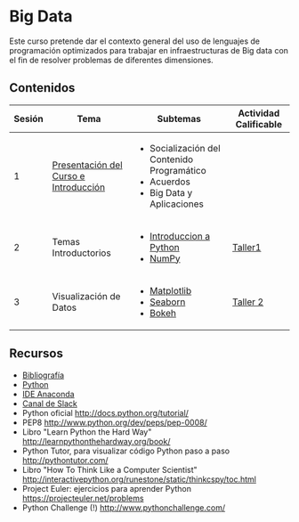 # Big Data

Este curso pretende dar el contexto general del uso de lenguajes de programación optimizados para trabajar en infraestructuras de Big data con el fin de resolver problemas de diferentes dimensiones.

## Contenidos 

| Sesión | Tema          | Subtemas    |Actividad Calificable
|--------|---------------|-------------|----------------------
| 1      | [Presentación del Curso e Introducción](https://github.com/camiloyatet/USA_BIg_Data/blob/master/Sesion1/Introduccion%20BigData.pdf) | <ul><li> Socialización del Contenido Programático </li><li> Acuerdos </li> <li> Big Data y Aplicaciones </li></ul> ||
| 2| Temas Introductorios | <ul><li> [Introduccion a Python](https://github.com/camiloyatet/USA_BIg_Data/blob/master/Sesion2/IntroduccionPython.ipynb) </li><li> [NumPy](https://github.com/camiloyatet/USA_BIg_Data/blob/master/Sesion2/IntroduccionNumpy.ipynb) </li></ul> |[Taller1](https://github.com/camiloyatet/USA_BIg_Data/blob/master/Sesion2/Taller1.ipynb)|
| 3| Visualización  de Datos | <ul><li> [Matplotlib](https://github.com/camiloyatet/USA_BIg_Data/blob/master/Sesion3/IntroduccionMatplotlib.ipynb) </li><li> [Seaborn](https://github.com/camiloyatet/USA_BIg_Data/blob/master/Sesion3/IntroduccionSeaborn.ipynb) </li><li>[Bokeh](https://github.com/camiloyatet/USA_BIg_Data/blob/master/Sesion3/IntroduccionBokeh.ipynb)</li></ul> |[Taller 2](https://github.com/camiloyatet/USA_BIg_Data/blob/master/Sesion3/Taller2.ipynb)|

## Recursos
* [Bibliografía](https://github.com/camiloyatet/USA_BIg_Data/tree/master/Bibliografia)
* [Python](https://www.python.org/downloads/)
* [IDE Anaconda ](https://www.anaconda.com/products/individual)
* [Canal de Slack](https://join.slack.com/t/usabigdata/shared_invite/zt-gatv30lf-JhRppe6XhPkNliig5aJrog)
* Python oficial http://docs.python.org/tutorial/
* PEP8 http://www.python.org/dev/peps/pep-0008/‎
* Libro "Learn Python the Hard Way" http://learnpythonthehardway.org/book/
* Python Tutor, para visualizar código Python paso a paso http://pythontutor.com/
* Libro "How To Think Like a Computer Scientist" http://interactivepython.org/runestone/static/thinkcspy/toc.html
* Project Euler: ejercicios para aprender Python https://projecteuler.net/problems
* Python Challenge (!) http://www.pythonchallenge.com/

